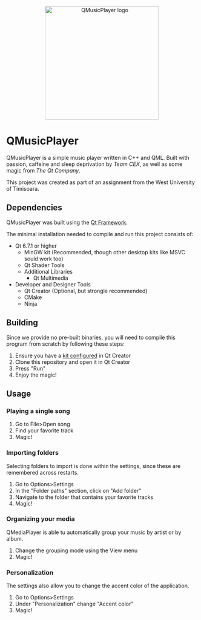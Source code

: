 <p align="center">
  <img src="https://github.com/ZyphenVisuals/QMusicPlayer/assets/55757807/a196b258-fc9d-4a19-b5b7-bd36db63906b" width=300 alt="QMusicPlayer logo" >
</p>

# QMusicPlayer

QMusicPlayer is a simple music player written in C++ and QML. Built with passion, caffeine and sleep deprivation by *Team CEX*, as well as some magic from *The Qt Company*.

This project was created as part of an assignment from the West University of Timisoara.

## Dependencies

QMusicPlayer was built using the [Qt Framework](https://www.qt.io/product/framework).

The minimal installation needed to compile and run this project consists of:

- Qt 6.7.1 or higher
  - MinGW kit (Recommended, though other desktop kits like MSVC sould work too)
  - Qt Shader Tools
  - Additional Libraries
    - Qt Multimedia
- Developer and Designer Tools
    - Qt Creator (Optional, but strongle recommended)
    - CMake
    - Ninja

## Building

Since we provide no pre-built binaries, you will need to compile this program from scratch by following these steps:

1. Ensure you have a [kit configured](https://doc.qt.io/qtcreator/creator-targets.html) in Qt Creator
2. Clone this repository and open it in Qt Creator
3. Press "Run"
4. Enjoy the magic!

## Usage

### Playing a single song

1. Go to File>Open song
2. Find your favorite track
3. Magic!

### Importing folders

Selecting folders to import is done within the settings, since these are remembered across restarts.

1. Go to Options>Settings
2. In the "Folder paths" section, click on "Add folder"
3. Navigate to the folder that contains your favorite tracks
4. Magic!

### Organizing your media

QMediaPlayer is able tu automatically group your music by artist or by album.

1. Change the grouping mode using the View menu
2. Magic!

### Personalization

The settings also allow you to change the accent color of the application.

1. Go to Options>Settings
2. Under "Personalization" change "Accent color"
3. Magic!
